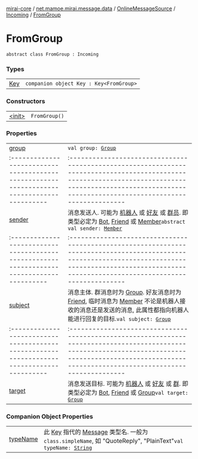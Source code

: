 [mirai-core](../../../../index.md) / [net.mamoe.mirai.message.data](../../../index.md) / [OnlineMessageSource](../../index.md) / [Incoming](../index.md) / [FromGroup](./index.md)

# FromGroup

`abstract class FromGroup : Incoming`

### Types
|||
|:----------------------------------------------------------------------------------------|:---------------------------------------------------------------------------------------------------------------------------------------------------------------------------------------------------------|
| [Key](-key/index.md) | `companion object Key : Key<FromGroup>` |

### Constructors
|||
|:----------------------------------------------------------------------------------------|:---------------------------------------------------------------------------------------------------------------------------------------------------------------------------------------------------------|
| [&lt;init&gt;](-init-.md) | `FromGroup()` |

### Properties
|||
|:----------------------------------------------------------------------------------------|:---------------------------------------------------------------------------------------------------------------------------------------------------------------------------------------------------------|
| [group](group.md) | `val group: `[`Group`](../../../../net.mamoe.mirai.contact/-group/index.md) ||||
|:----------------------------------------------------------------------------------------|:---------------------------------------------------------------------------------------------------------------------------------------------------------------------------------------------------------|
| [sender](sender.md) | 消息发送人. 可能为 [机器人](../../../../net.mamoe.mirai/-bot/index.md) 或 [好友](../../../../net.mamoe.mirai.contact/-friend/index.md) 或 [群员](../../../../net.mamoe.mirai.contact/-member/index.md). 即类型必定为 [Bot](../../../../net.mamoe.mirai/-bot/index.md), [Friend](../../../../net.mamoe.mirai.contact/-friend/index.md) 或 [Member](../../../../net.mamoe.mirai.contact/-member/index.md)`abstract val sender: `[`Member`](../../../../net.mamoe.mirai.contact/-member/index.md) ||||
|:----------------------------------------------------------------------------------------|:---------------------------------------------------------------------------------------------------------------------------------------------------------------------------------------------------------|
| [subject](subject.md) | 消息主体. 群消息时为 [Group](../../../../net.mamoe.mirai.contact/-group/index.md). 好友消息时为 [Friend](../../../../net.mamoe.mirai.contact/-friend/index.md), 临时消息为 [Member](../../../../net.mamoe.mirai.contact/-member/index.md) 不论是机器人接收的消息还是发送的消息, 此属性都指向机器人能进行回复的目标.`val subject: `[`Group`](../../../../net.mamoe.mirai.contact/-group/index.md) ||||
|:----------------------------------------------------------------------------------------|:---------------------------------------------------------------------------------------------------------------------------------------------------------------------------------------------------------|
| [target](target.md) | 消息发送目标. 可能为 [机器人](../../../../net.mamoe.mirai/-bot/index.md) 或 [好友](../../../../net.mamoe.mirai.contact/-friend/index.md) 或 [群](../../../../net.mamoe.mirai.contact/-group/index.md). 即类型必定为 [Bot](../../../../net.mamoe.mirai/-bot/index.md), [Friend](../../../../net.mamoe.mirai.contact/-friend/index.md) 或 [Group](../../../../net.mamoe.mirai.contact/-group/index.md)`val target: `[`Group`](../../../../net.mamoe.mirai.contact/-group/index.md) |

### Companion Object Properties
|||
|:----------------------------------------------------------------------------------------|:---------------------------------------------------------------------------------------------------------------------------------------------------------------------------------------------------------|
| [typeName](type-name.md) | 此 [Key](../../../-message/-key/index.md) 指代的 [Message](../../../-message/index.md) 类型名. 一般为 `class.simpleName`, 如 "QuoteReply", "PlainText"`val typeName: `[`String`](https://kotlinlang.org/api/latest/jvm/stdlib/kotlin/-string/index.html) |

